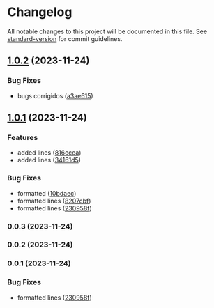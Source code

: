 # Changelog

All notable changes to this project will be documented in this file. See [standard-version](https://github.com/conventional-changelog/standard-version) for commit guidelines.

## [1.0.2](https://github.com/felipebgoulart/forex-book/compare/v1.0.1...v1.0.2) (2023-11-24)


### Bug Fixes

* bugs corrigidos ([a3ae615](https://github.com/felipebgoulart/forex-book/commit/a3ae615b192f01b746dbb809a0eebea8d911a723))

## [1.0.1](https://github.com/felipebgoulart/forex-book/compare/v1.0.0...v1.0.1) (2023-11-24)


### Features

* added lines ([816ccea](https://github.com/felipebgoulart/forex-book/commit/816ccea6afe008040e0c7dd1e3de8396197a2756))
* added lines ([34161d5](https://github.com/felipebgoulart/forex-book/commit/34161d551befcbca74705d6dff5674545c29cbb5))


### Bug Fixes

* formatted ([10bdaec](https://github.com/felipebgoulart/forex-book/commit/10bdaec220ae8ccfcfcea7687f63a20d23e5b310))
* formatted lines ([8207cbf](https://github.com/felipebgoulart/forex-book/commit/8207cbff6afbf1f938ca4307233682b4f241e329))
* formatted lines ([230958f](https://github.com/felipebgoulart/forex-book/commit/230958f0572810965363043c709131e290a8b955))

### 0.0.3 (2023-11-24)

### 0.0.2 (2023-11-24)

### 0.0.1 (2023-11-24)


### Bug Fixes

* formatted lines ([230958f](https://github.com/felipebgoulart/forex-book/commit/230958f0572810965363043c709131e290a8b955))
